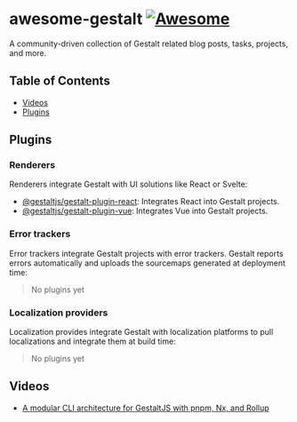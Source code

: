 # awesome-gestalt [![Awesome](https://awesome.re/badge.svg)](https://awesome.re)

A community-driven collection of Gestalt related blog posts, tasks, projects, and more.

## Table of Contents

- [Videos](#videos)
- [Plugins](#plugins)

## Plugins

### Renderers

Renderers integrate Gestalt with UI solutions like React or Svelte:

- [@gestaltjs/gestalt-plugin-react](https://github.com/gestaltjs/gestalt/tree/main/packages/plugin-react): Integrates React into Gestalt projects.
- [@gestaltjs/gestalt-plugin-vue](https://github.com/gestaltjs/gestalt/tree/main/packages/plugin-vue): Integrates Vue into Gestalt projects.

### Error trackers

Error trackers integrate Gestalt projects with error trackers. Gestalt reports errors automatically and uploads the sourcemaps generated at deployment time:

> No plugins yet

### Localization providers

Localization provides integrate Gestalt with localization platforms to pull localizations and integrate them at build time:

> No plugins yet

## Videos

- [A modular CLI architecture for GestaltJS with pnpm, Nx, and Rollup](https://www.youtube.com/watch?v=_DWjt-aS5nA)
